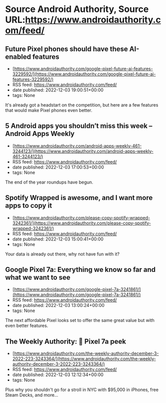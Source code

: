 # Source Android Authority, Source URL:https://www.androidauthority.com/feed/

## Future Pixel phones should have these AI-enabled features
 - [https://www.androidauthority.com/google-pixel-future-ai-features-3229592/](https://www.androidauthority.com/google-pixel-future-ai-features-3229592/)
 - RSS feed: https://www.androidauthority.com/feed/
 - date published: 2022-12-03 19:00:51+00:00
 - tags: None

It's already got a headstart on the competition, but here are a few features that would make Pixel phones even better.

## 5 Android apps you shouldn’t miss this week – Android Apps Weekly
 - [https://www.androidauthority.com/android-apps-weekly-461-3244123/](https://www.androidauthority.com/android-apps-weekly-461-3244123/)
 - RSS feed: https://www.androidauthority.com/feed/
 - date published: 2022-12-03 17:00:53+00:00
 - tags: None

The end of the year roundups have begun.

## Spotify Wrapped is awesome, and I want more apps to copy it
 - [https://www.androidauthority.com/please-copy-spotify-wrapped-3242361/](https://www.androidauthority.com/please-copy-spotify-wrapped-3242361/)
 - RSS feed: https://www.androidauthority.com/feed/
 - date published: 2022-12-03 15:00:41+00:00
 - tags: None

Your data is already out there, why not have fun with it?

## Google Pixel 7a: Everything we know so far and what we want to see
 - [https://www.androidauthority.com/google-pixel-7a-3241861/](https://www.androidauthority.com/google-pixel-7a-3241861/)
 - RSS feed: https://www.androidauthority.com/feed/
 - date published: 2022-12-03 13:00:24+00:00
 - tags: None

The next affordable Pixel looks set to offer the same great value but with even better features.

## The Weekly Authority: 👀 Pixel 7a peek
 - [https://www.androidauthority.com/the-weekly-authority-december-3-2022-223-3243364/](https://www.androidauthority.com/the-weekly-authority-december-3-2022-223-3243364/)
 - RSS feed: https://www.androidauthority.com/feed/
 - date published: 2022-12-03 12:12:34+00:00
 - tags: None

Plus why you shouldn't go for a stroll in NYC with $95,000 in iPhones, free Steam Decks, and more...
